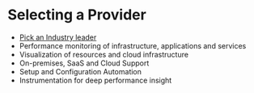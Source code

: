 # Selecting a Provider

* [Pick an Industry leader](https://www.g2.com/categories/cloud-infrastructure-monitoring)
* Performance monitoring of infrastructure, applications and services
* Visualization of resources and cloud infrastructure
* On-premises, SaaS and Cloud Support
* Setup and Configuration Automation
* Instrumentation for deep performance insight

